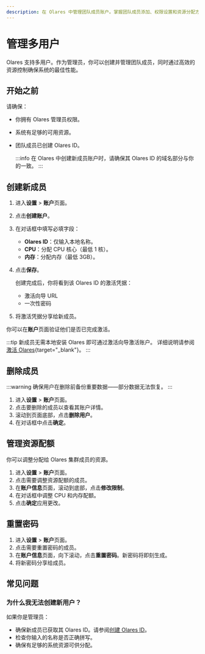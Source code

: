 ```yaml
---
description: 在 Olares 中管理团队成员账户。掌握团队成员添加、权限设置和资源分配方法，提升团队运营效率。
---
```

# 管理多用户

Olares 支持多用户。作为管理员，你可以创建并管理团队成员，同时通过高效的资源控制确保系统的最佳性能。

## 开始之前

请确保：

* 你拥有 Olares 管理员权限。
* 系统有足够的可用资源。
* 团队成员已创建 Olares ID。

    :::info
    在 Olares 中创建新成员账户时，请确保其 Olares ID 的域名部分与你的一致。
    :::

## 创建新成员

1. 进入**设置** > **账户**页面。
2. 点击**创建账户**。
3. 在对话框中填写必填字段：
   - **Olares ID**：仅输入本地名称。
   - **CPU**：分配 CPU 核心（最低 1 核）。
   - **内存**：分配内存（最低 3GB）。
4. 点击**保存**。

   创建完成后，你将看到该 Olares ID 的激活凭据：
   - 激活向导 URL
   - 一次性密码

5. 将激活凭据分享给新成员。

你可以在**账户**页面验证他们是否已完成激活。

:::tip
新成员无需本地安装 Olares 即可通过激活向导激活账户。
详细说明请参阅[激活 Olares](../../get-started/activate-olares){target="_blank"}。
:::

## 删除成员

:::warning
确保用户在删除前备份重要数据——部分数据无法恢复。
:::

1. 进入**设置** > **账户**页面。
2. 点击要删除的成员以查看其账户详情。
3. 滚动到页面底部，点击**删除用户**。
4. 在对话框中点击**确定**。

## 管理资源配额

你可以调整分配给 Olares 集群成员的资源。

1. 进入**设置** > **账户**页面。
2. 点击需要调整资源配额的成员。
3. 在**账户信息**页面，滚动到底部，点击**修改限制**。
4. 在对话框中调整 CPU 和内存配额。
5. 点击**确定**应用更改。

## 重置密码

1. 进入**设置** > **账户**页面。
2. 点击需要重置密码的成员。
3. 在**账户信息**页面，向下滚动，点击**重置密码**。新密码将即刻生成。
4. 将新密码分享给成员。

## 常见问题

### 为什么我无法创建新用户？

如果你是管理员：

* 确保新成员已获取其 Olares ID。请参阅[创建 Olares ID](../../get-started/create-olares-id)。
* 检查你输入的名称是否正确拼写。
* 确保有足够的系统资源可供分配。